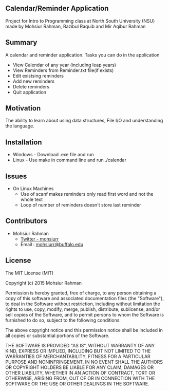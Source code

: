 ## Calendar/Reminder Application

Project for Intro to Programming class at North South University (NSU) made by Mohsiur Rahman, Razibul Raquib and Mir Aqibur Rahman

## Summary

A calendar and reminder application. Tasks you can do in the application

* View Calendar of any year (including leap years)
* View Reminders from Reminder.txt file(if exists)
* Edit existsing reminders
* Add new reminders
* Delete reminders
* Quit application

## Motivation

The ability to learn about using data structures, File I/O and understanding the language.

## Installation

* Windows - Download .exe file and run
* Linux   - Use make in command line and run ./calendar

## Issues

* On Linux Machines
	* Use of scanf makes reminders only read first word and not the whole text
	* Loop of number of reminders doesn't store last reminder

## Contributors

* Mohsiur Rahman
	* [Twitter - mohsiurr](https://twitter.com/mohsiurr)
	* Email : mohsiurr@buffalo.edu

## License

The MIT License (MIT)

Copyright (c) 2015 Mohsiur Rahman

Permission is hereby granted, free of charge, to any person obtaining a copy
of this software and associated documentation files (the "Software"), to deal
in the Software without restriction, including without limitation the rights
to use, copy, modify, merge, publish, distribute, sublicense, and/or sell
copies of the Software, and to permit persons to whom the Software is
furnished to do so, subject to the following conditions:

The above copyright notice and this permission notice shall be included in all
copies or substantial portions of the Software.

THE SOFTWARE IS PROVIDED "AS IS", WITHOUT WARRANTY OF ANY KIND, EXPRESS OR
IMPLIED, INCLUDING BUT NOT LIMITED TO THE WARRANTIES OF MERCHANTABILITY,
FITNESS FOR A PARTICULAR PURPOSE AND NONINFRINGEMENT. IN NO EVENT SHALL THE
AUTHORS OR COPYRIGHT HOLDERS BE LIABLE FOR ANY CLAIM, DAMAGES OR OTHER
LIABILITY, WHETHER IN AN ACTION OF CONTRACT, TORT OR OTHERWISE, ARISING FROM,
OUT OF OR IN CONNECTION WITH THE SOFTWARE OR THE USE OR OTHER DEALINGS IN THE
SOFTWARE.